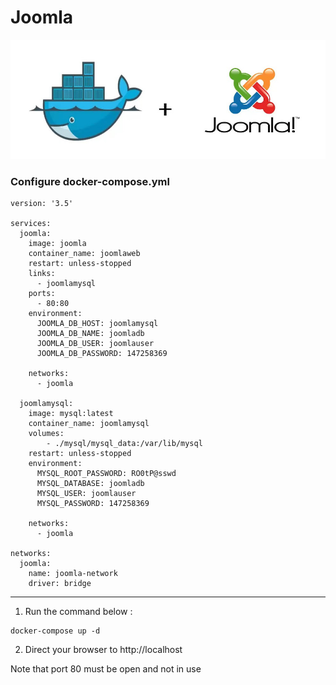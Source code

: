 # Joomla

![joomla](https://github.com/zakery1369/pics/blob/master/Joomla.jpg?raw=true)

### Configure docker-compose.yml

```
version: '3.5'

services:
  joomla:
    image: joomla
    container_name: joomlaweb
    restart: unless-stopped
    links:
      - joomlamysql
    ports:
      - 80:80
    environment:
      JOOMLA_DB_HOST: joomlamysql
      JOOMLA_DB_NAME: joomladb
      JOOMLA_DB_USER: joomlauser
      JOOMLA_DB_PASSWORD: 147258369
    
    networks:
      - joomla

  joomlamysql:
    image: mysql:latest
    container_name: joomlamysql
    volumes:
        - ./mysql/mysql_data:/var/lib/mysql
    restart: unless-stopped
    environment:
      MYSQL_ROOT_PASSWORD: RO0tP@sswd
      MYSQL_DATABASE: joomladb
      MYSQL_USER: joomlauser
      MYSQL_PASSWORD: 147258369

    networks:
      - joomla

networks:
  joomla:
    name: joomla-network
    driver: bridge

```

---

1. Run the command below :

```
docker-compose up -d
```

2. Direct your browser to http://localhost

Note that port 80 must be open and not in use
